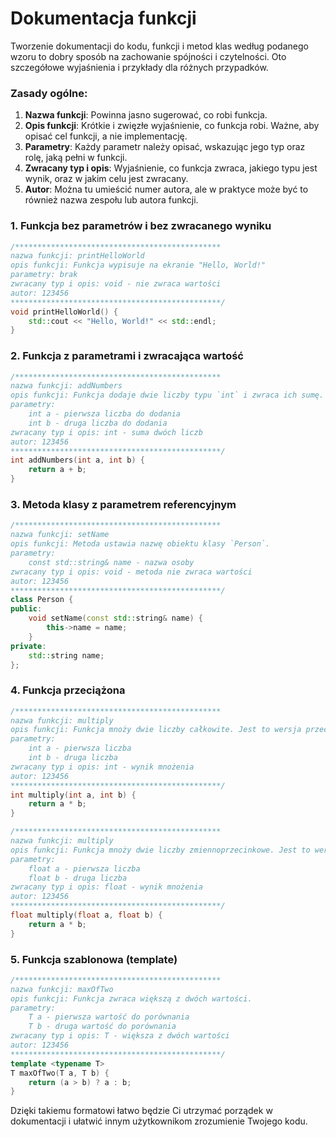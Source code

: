 # Dokumentacja funkcji

Tworzenie dokumentacji do kodu, funkcji i metod klas według podanego wzoru to dobry sposób na zachowanie spójności i czytelności. Oto szczegółowe wyjaśnienia i przykłady dla różnych przypadków.

### Zasady ogólne:
1. **Nazwa funkcji**: Powinna jasno sugerować, co robi funkcja.
2. **Opis funkcji**: Krótkie i zwięzłe wyjaśnienie, co funkcja robi. Ważne, aby opisać cel funkcji, a nie implementację.
3. **Parametry**: Każdy parametr należy opisać, wskazując jego typ oraz rolę, jaką pełni w funkcji.
4. **Zwracany typ i opis**: Wyjaśnienie, co funkcja zwraca, jakiego typu jest wynik, oraz w jakim celu jest zwracany.
5. **Autor**: Można tu umieścić numer autora, ale w praktyce może być to również nazwa zespołu lub autora funkcji.

### 1. Funkcja bez parametrów i bez zwracanego wyniku
```cpp
/**********************************************
nazwa funkcji: printHelloWorld
opis funkcji: Funkcja wypisuje na ekranie "Hello, World!"
parametry: brak
zwracany typ i opis: void - nie zwraca wartości
autor: 123456
***********************************************/
void printHelloWorld() {
    std::cout << "Hello, World!" << std::endl;
}
```

### 2. Funkcja z parametrami i zwracająca wartość
```cpp
/**********************************************
nazwa funkcji: addNumbers
opis funkcji: Funkcja dodaje dwie liczby typu `int` i zwraca ich sumę.
parametry: 
    int a - pierwsza liczba do dodania
    int b - druga liczba do dodania
zwracany typ i opis: int - suma dwóch liczb
autor: 123456
***********************************************/
int addNumbers(int a, int b) {
    return a + b;
}
```

### 3. Metoda klasy z parametrem referencyjnym
```cpp
/**********************************************
nazwa funkcji: setName
opis funkcji: Metoda ustawia nazwę obiektu klasy `Person`.
parametry: 
    const std::string& name - nazwa osoby
zwracany typ i opis: void - metoda nie zwraca wartości
autor: 123456
***********************************************/
class Person {
public:
    void setName(const std::string& name) {
        this->name = name;
    }
private:
    std::string name;
};
```

### 4. Funkcja przeciążona
```cpp
/**********************************************
nazwa funkcji: multiply
opis funkcji: Funkcja mnoży dwie liczby całkowite. Jest to wersja przeciążona.
parametry: 
    int a - pierwsza liczba
    int b - druga liczba
zwracany typ i opis: int - wynik mnożenia
autor: 123456
***********************************************/
int multiply(int a, int b) {
    return a * b;
}

/**********************************************
nazwa funkcji: multiply
opis funkcji: Funkcja mnoży dwie liczby zmiennoprzecinkowe. Jest to wersja przeciążona.
parametry: 
    float a - pierwsza liczba
    float b - druga liczba
zwracany typ i opis: float - wynik mnożenia
autor: 123456
***********************************************/
float multiply(float a, float b) {
    return a * b;
}
```

### 5. Funkcja szablonowa (template)
```cpp
/**********************************************
nazwa funkcji: maxOfTwo
opis funkcji: Funkcja zwraca większą z dwóch wartości.
parametry: 
    T a - pierwsza wartość do porównania
    T b - druga wartość do porównania
zwracany typ i opis: T - większa z dwóch wartości
autor: 123456
***********************************************/
template <typename T>
T maxOfTwo(T a, T b) {
    return (a > b) ? a : b;
}
```


Dzięki takiemu formatowi łatwo będzie Ci utrzymać porządek w dokumentacji i ułatwić innym użytkownikom zrozumienie Twojego kodu.
